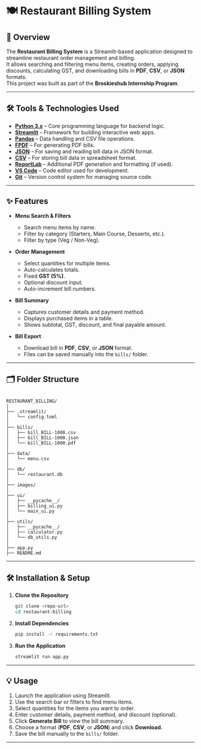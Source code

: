 # 🍽 Restaurant Billing System

## 📌 Overview
The **Restaurant Billing System** is a Streamlit-based application designed to streamline restaurant order management and billing.  
It allows searching and filtering menu items, creating orders, applying discounts, calculating GST, and downloading bills in **PDF**, **CSV**, or **JSON** formats.  
This project was built as part of the **Broskieshub Internship Program**.

---

## 🛠 Tools & Technologies Used

- **[Python 3.x](https://www.python.org/)** – Core programming language for backend logic.
- **[Streamlit](https://streamlit.io/)** – Framework for building interactive web apps.
- **[Pandas](https://pandas.pydata.org/)** – Data handling and CSV file operations.
- **[FPDF](https://pyfpdf.readthedocs.io/en/latest/)** – For generating PDF bills.
- **[JSON](https://www.json.org/)** – For saving and reading bill data in JSON format.
- **[CSV](https://docs.python.org/3/library/csv.html)** – For storing bill data in spreadsheet format.
- **[ReportLab](https://www.reportlab.com/)** – Additional PDF generation and formatting (if used).
- **[VS Code](https://code.visualstudio.com/)** – Code editor used for development.
- **[Git](https://git-scm.com/)** – Version control system for managing source code.

---

## ✨ Features
- **Menu Search & Filters**
  - Search menu items by name.
  - Filter by category (Starters, Main Course, Desserts, etc.).
  - Filter by type (Veg / Non-Veg).

- **Order Management**
  - Select quantities for multiple items.
  - Auto-calculates totals.
  - Fixed **GST (5%)**.
  - Optional discount input.
  - Auto-increment bill numbers.

- **Bill Summary**
  - Captures customer details and payment method.
  - Displays purchased items in a table.
  - Shows subtotal, GST, discount, and final payable amount.
  

- **Bill Export**
  - Download bill in **PDF**, **CSV**, or **JSON** format.
  - Files can be saved manually into the `bills/` folder.

---

## 🗂 Folder Structure
```

RESTAURANT_BILLING/
│
├── .streamlit/
│   └── config.toml
│
├── bills/
│   ├── bill_BILL-1000.csv
│   ├── bill_BILL-1000.json
│   └── bill_BILL-1000.pdf
│
├── data/
│   └── menu.csv
│
├── db/
│   └── restaurant.db
│
├── images/
│
├── ui/
│   ├── __pycache__/
│   ├── billing_ui.py
│   └── main_ui.py
│
├── utils/
│   ├── __pycache__/
│   ├── calculator.py
│   └── db_utils.py
│
├── app.py
├── README.md

````

---

## 🛠 Installation & Setup

1. **Clone the Repository**
   ```bash
   git clone <repo-url>
   cd restaurant-billing
   ````

2. **Install Dependencies**

   ```bash
   pip install -r requirements.txt
   ```

3. **Run the Application**

   ```bash
   streamlit run app.py
   ```

---

## 💡 Usage

1. Launch the application using Streamlit.
2. Use the search bar or filters to find menu items.
3. Select quantities for the items you want to order.
4. Enter customer details, payment method, and discount (optional).
5. Click **Generate Bill** to view the bill summary.
6. Choose a format (**PDF**, **CSV**, or **JSON**) and click **Download**.
7. Save the bill manually to the `bills/` folder.

---



